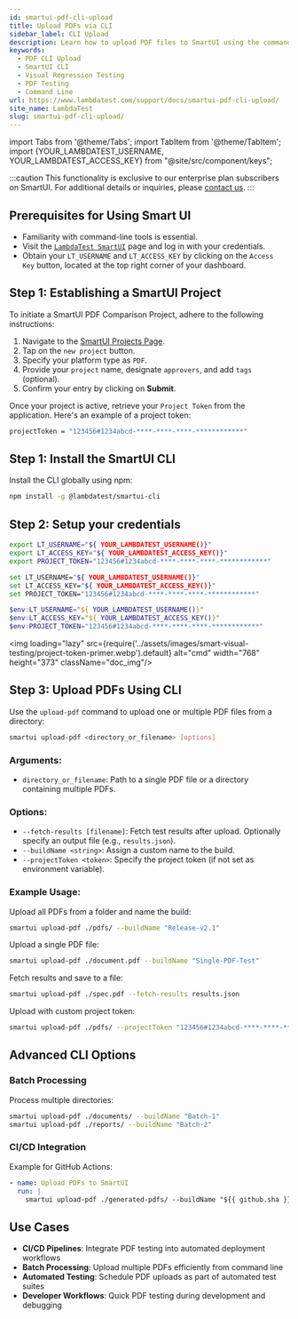 ```yaml
---
id: smartui-pdf-cli-upload
title: Upload PDFs via CLI
sidebar_label: CLI Upload
description: Learn how to upload PDF files to SmartUI using the command-line interface for visual regression testing.
keywords:
  - PDF CLI Upload
  - SmartUI CLI
  - Visual Regression Testing
  - PDF Testing
  - Command Line
url: https://www.lambdatest.com/support/docs/smartui-pdf-cli-upload/
site_name: LambdaTest
slug: smartui-pdf-cli-upload/
---
```


import Tabs from '@theme/Tabs';
import TabItem from '@theme/TabItem';
import {YOUR_LAMBDATEST_USERNAME, YOUR_LAMBDATEST_ACCESS_KEY} from "@site/src/component/keys";

<script type="application/ld+json"
      dangerouslySetInnerHTML={{ __html: JSON.stringify({
       "@context": "https://schema.org",
        "@type": "BreadcrumbList",
        "itemListElement": [{
          "@type": "ListItem",
          "position": 1,
          "name": "Home",
          "item": "https://www.lambdatest.com"
        },{
          "@type": "ListItem",
          "position": 2,
          "name": "Support",
          "item": "https://www.lambdatest.com/support/docs/"
        },{
          "@type": "ListItem",
          "position": 3,
          "name": "SmartUI PDF CLI Upload",
          "item": "https://www.lambdatest.com/support/docs/smartui-pdf-cli-upload/"
        }]
      })
    }}
></script>

:::caution
This functionality is exclusive to our enterprise plan subscribers on SmartUI. For additional details or inquiries, please [contact us](https://www.lambdatest.com/demo).
:::

## Prerequisites for Using Smart UI

- Familiarity with command-line tools is essential.
- Visit the [`LambdaTest SmartUI`](https://smartui.lambdatest.com/) page and log in with your credentials.
- Obtain your `LT_USERNAME` and `LT_ACCESS_KEY` by clicking on the `Access Key` button, located at the top right corner of your dashboard.

## Step 1: Establishing a SmartUI Project

To initiate a SmartUI PDF Comparison Project, adhere to the following instructions:

1. Navigate to the [SmartUI Projects Page](https://smartui.lambdatest.com/).
2. Tap on the `new project` button.
3. Specify your platform type as `PDF`.
4. Provide your `project` name, designate `approvers`, and add `tags` (optional).
5. Confirm your entry by clicking on **Submit**.

Once your project is active, retrieve your `Project Token` from the application. Here's an example of a project token:

```bash
projectToken = "123456#1234abcd-****-****-****-************"
```

## Step 1: Install the SmartUI CLI

Install the CLI globally using npm:

```bash
npm install -g @lambdatest/smartui-cli
```

## Step 2: Setup your credentials

<Tabs className="docs__val" groupId="language">
<TabItem value="MacOS/Linux" label="MacOS/Linux" default>

```bash
export LT_USERNAME="${ YOUR_LAMBDATEST_USERNAME()}"
export LT_ACCESS_KEY="${ YOUR_LAMBDATEST_ACCESS_KEY()}"
export PROJECT_TOKEN="123456#1234abcd-****-****-****-************"
```

</TabItem>
<TabItem value="Windows" label="Windows - CMD">

```bash
set LT_USERNAME="${ YOUR_LAMBDATEST_USERNAME()}"
set LT_ACCESS_KEY="${ YOUR_LAMBDATEST_ACCESS_KEY()}"
set PROJECT_TOKEN="123456#1234abcd-****-****-****-************"
```

</TabItem>
<TabItem value="PowerShell" label="PowerShell">

```powershell
$env:LT_USERNAME="${ YOUR_LAMBDATEST_USERNAME()}"
$env:LT_ACCESS_KEY="${ YOUR_LAMBDATEST_ACCESS_KEY()}"
$env:PROJECT_TOKEN="123456#1234abcd-****-****-****-************"
```

</TabItem>
</Tabs>

<img loading="lazy" src={require('../assets/images/smart-visual-testing/project-token-primer.webp').default} alt="cmd" width="768" height="373" className="doc_img"/>

## Step 3: Upload PDFs Using CLI

Use the `upload-pdf` command to upload one or multiple PDF files from a directory:

```bash
smartui upload-pdf <directory_or_filename> [options]
```

### Arguments:
- `directory_or_filename`: Path to a single PDF file or a directory containing multiple PDFs.

### Options:
- `--fetch-results [filename]`: Fetch test results after upload. Optionally specify an output file (e.g., `results.json`).
- `--buildName <string>`: Assign a custom name to the build.
- `--projectToken <token>`: Specify the project token (if not set as environment variable).

### Example Usage:

Upload all PDFs from a folder and name the build:

```bash
smartui upload-pdf ./pdfs/ --buildName "Release-v2.1"
```

Upload a single PDF file:

```bash
smartui upload-pdf ./document.pdf --buildName "Single-PDF-Test"
```

Fetch results and save to a file:

```bash
smartui upload-pdf ./spec.pdf --fetch-results results.json
```

Upload with custom project token:

```bash
smartui upload-pdf ./pdfs/ --projectToken "123456#1234abcd-****-****-****-************" --buildName "Custom-Build"
```

## Advanced CLI Options

### Batch Processing

Process multiple directories:

```bash
smartui upload-pdf ./documents/ --buildName "Batch-1"
smartui upload-pdf ./reports/ --buildName "Batch-2"
```

### CI/CD Integration

Example for GitHub Actions:

```yaml
- name: Upload PDFs to SmartUI
  run: |
    smartui upload-pdf ./generated-pdfs/ --buildName "${{ github.sha }}" --fetch-results test-results.json
```

## Use Cases

- **CI/CD Pipelines**: Integrate PDF testing into automated deployment workflows
- **Batch Processing**: Upload multiple PDFs efficiently from command line
- **Automated Testing**: Schedule PDF uploads as part of automated test suites
- **Developer Workflows**: Quick PDF testing during development and debugging
